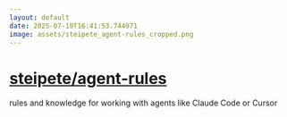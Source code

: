 ```yaml
---
layout: default
date: 2025-07-10T16:41:53.744971
image: assets/steipete_agent-rules_cropped.png
---
```


# [steipete/agent-rules](https://github.com/steipete/agent-rules)

rules and knowledge for working with agents like Claude Code or Cursor
